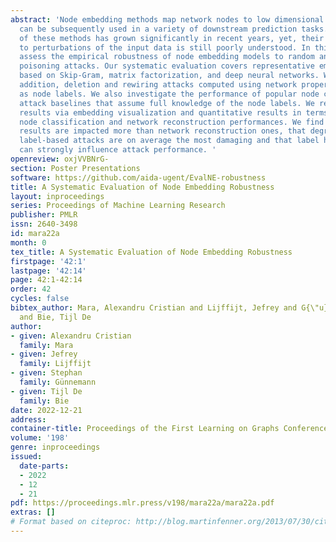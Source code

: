 ```yaml
---
abstract: 'Node embedding methods map network nodes to low dimensional vectors that
  can be subsequently used in a variety of downstream prediction tasks. The popularity
  of these methods has grown significantly in recent years, yet, their robustness
  to perturbations of the input data is still poorly understood. In this paper, we
  assess the empirical robustness of node embedding models to random and adversarial
  poisoning attacks. Our systematic evaluation covers representative embedding methods
  based on Skip-Gram, matrix factorization, and deep neural networks. We compare edge
  addition, deletion and rewiring attacks computed using network properties as well
  as node labels. We also investigate the performance of popular node classification
  attack baselines that assume full knowledge of the node labels. We report qualitative
  results via embedding visualization and quantitative results in terms of downstream
  node classification and network reconstruction performances. We find that node classification
  results are impacted more than network reconstruction ones, that degree-based and
  label-based attacks are on average the most damaging and that label heterophily
  can strongly influence attack performance. '
openreview: oxjVVBNrG-
section: Poster Presentations
software: https://github.com/aida-ugent/EvalNE-robustness
title: A Systematic Evaluation of Node Embedding Robustness
layout: inproceedings
series: Proceedings of Machine Learning Research
publisher: PMLR
issn: 2640-3498
id: mara22a
month: 0
tex_title: A Systematic Evaluation of Node Embedding Robustness
firstpage: '42:1'
lastpage: '42:14'
page: 42:1-42:14
order: 42
cycles: false
bibtex_author: Mara, Alexandru Cristian and Lijffijt, Jefrey and G{\"u}nnemann, Stephan
  and Bie, Tijl De
author:
- given: Alexandru Cristian
  family: Mara
- given: Jefrey
  family: Lijffijt
- given: Stephan
  family: Günnemann
- given: Tijl De
  family: Bie
date: 2022-12-21
address:
container-title: Proceedings of the First Learning on Graphs Conference
volume: '198'
genre: inproceedings
issued:
  date-parts:
  - 2022
  - 12
  - 21
pdf: https://proceedings.mlr.press/v198/mara22a/mara22a.pdf
extras: []
# Format based on citeproc: http://blog.martinfenner.org/2013/07/30/citeproc-yaml-for-bibliographies/
---
```

